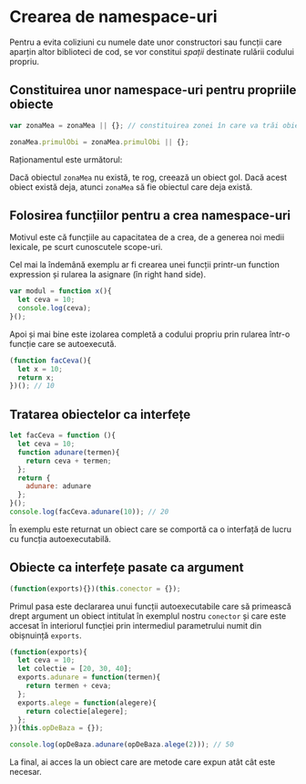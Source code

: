 # Crearea de namespace-uri

Pentru a evita coliziuni cu numele date unor constructori sau funcții care aparțin altor biblioteci de cod, se vor constitui *spații* destinate rulării codului propriu.

## Constituirea unor namespace-uri pentru propriile obiecte

```javascript
var zonaMea = zonaMea || {}; // constituirea zonei în care va trăi obiectul creat

zonaMea.primulObi = zonaMea.primulObi || {};
```

Raționamentul este următorul:

Dacă obiectul `zonaMea` nu există, te rog, creează un obiect gol. Dacă acest obiect există deja, atunci `zonaMea` să fie obiectul care deja există.

## Folosirea funcțiilor pentru a crea namespace-uri

Motivul este că funcțiile au capacitatea de a crea, de a generea noi medii lexicale, pe scurt cunoscutele scope-uri.

Cel mai la îndemână exemplu ar fi crearea unei funcții printr-un function expression și rularea la asignare (în right hand side).

```javascript
var modul = function x(){
  let ceva = 10;
  console.log(ceva);
}();
```

Apoi și mai bine este izolarea completă a codului propriu prin rularea într-o funcție care se autoexecută.

```javascript
(function facCeva(){
  let x = 10;
  return x;
})(); // 10
```

## Tratarea obiectelor ca interfețe

```javascript
let facCeva = function (){
  let ceva = 10;
  function adunare(termen){
    return ceva + termen;
  };
  return {
    adunare: adunare
  };
}();
console.log(facCeva.adunare(10)); // 20
```

În exemplu este returnat un obiect care se comportă ca o interfață de lucru cu funcția autoexecutabilă.

## Obiecte ca interfețe pasate ca argument

```javascript
(function(exports){})(this.conector = {});
```

Primul pasa este declararea unui funcții autoexecutabile care să primească drept argument un obiect intitulat în exemplul nostru `conector` și care este accesat în interiorul funcției prin intermediul parametrului numit din obișnuință `exports`.

```javascript
(function(exports){
  let ceva = 10;
  let colectie = [20, 30, 40];
  exports.adunare = function(termen){
    return termen + ceva;
  };
  exports.alege = function(alegere){
    return colectie[alegere];
  };
})(this.opDeBaza = {});

console.log(opDeBaza.adunare(opDeBaza.alege(2))); // 50
```

La final, ai acces la un obiect care are metode care expun atât cât este necesar.
